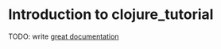 # Introduction to clojure_tutorial

TODO: write [great documentation](http://jacobian.org/writing/what-to-write/)
